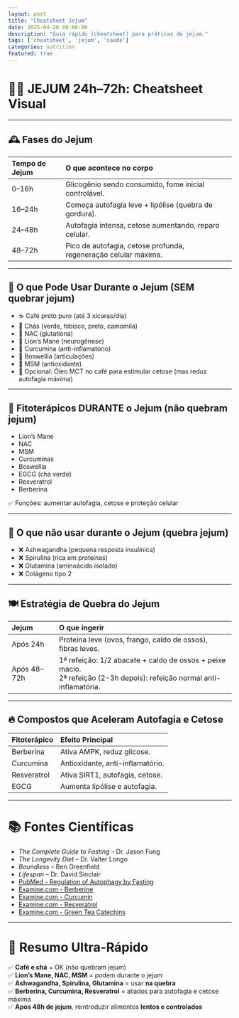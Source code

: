 ```yaml
---
layout: post
title: "Cheatsheet Jejum"
date: 2025-04-20 08:00:00
description: "Guia rápido (cheatsheet) para práticas de jejum."
tags: ['cheatsheet', 'jejum', 'saúde']
categories: nutrition
featured: true
---
```


# 🧠🔥 JEJUM 24h–72h: Cheatsheet Visual

---

## 🕰️ Fases do Jejum

| Tempo de Jejum | O que acontece no corpo |
|:--------------|:-------------------------|
| 0–16h          | Glicogênio sendo consumido, fome inicial controlável. |
| 16–24h         | Começa autofagia leve + lipólise (quebra de gordura). |
| 24–48h         | Autofagia intensa, cetose aumentando, reparo celular. |
| 48–72h         | Pico de autofagia, cetose profunda, regeneração celular máxima. |

---

## 🍵 O que Pode Usar Durante o Jejum (SEM quebrar jejum)

- ☕ Café preto puro (até 3 xícaras/dia)
- 🍵 Chás (verde, hibisco, preto, camomila)
- 💊 NAC (glutationa)
- 💊 Lion’s Mane (neurogênese)
- 💊 Curcumina (anti-inflamatório)
- 💊 Boswellia (articulações)
- 💊 MSM (antioxidante)
- 🥑 Opcional: Óleo MCT no café para estimular cetose (mas reduz autofagia máxima)

---

## 💊 Fitoterápicos DURANTE o Jejum (não quebram jejum)

- Lion’s Mane
- NAC
- MSM
- Curcuminas
- Boswellia
- EGCG (chá verde)
- Resveratrol
- Berberina

✅ Funções: aumentar autofagia, cetose e proteção celular

---

## 🚫 O que **não usar** durante o Jejum (quebra jejum)

- ❌ Ashwagandha (pequena resposta insulínica)
- ❌ Spirulina (rica em proteínas)
- ❌ Glutamina (aminoácido isolado)
- ❌ Colágeno tipo 2

---

## 🍽️ Estratégia de Quebra do Jejum

| Jejum | O que ingerir |
|:-----|:--------------|
| Após 24h | Proteína leve (ovos, frango, caldo de ossos), fibras leves. |
| Após 48–72h | 1ª refeição: 1/2 abacate + caldo de ossos + peixe macio.<br>2ª refeição (2-3h depois): refeição normal anti-inflamatória. |

---

## 🔥 Compostos que Aceleram Autofagia e Cetose

| Fitoterápico | Efeito Principal |
|:------------|:------------------|
| Berberina   | Ativa AMPK, reduz glicose. |
| Curcumina   | Antioxidante, anti-inflamatório. |
| Resveratrol | Ativa SIRT1, autofagia, cetose. |
| EGCG        | Aumenta lipólise e autofagia. |

---

# 📚 Fontes Científicas

- *The Complete Guide to Fasting* – Dr. Jason Fung
- *The Longevity Diet* – Dr. Valter Longo
- *Boundless* – Ben Greenfield
- *Lifespan* – Dr. David Sinclair
- [PubMed - Regulation of Autophagy by Fasting](https://pubmed.ncbi.nlm.nih.gov/20838362/)
- [Examine.com - Berberine](https://examine.com/supplements/berberine/)
- [Examine.com - Curcumin](https://examine.com/supplements/curcumin/)
- [Examine.com - Resveratrol](https://examine.com/supplements/resveratrol/)
- [Examine.com - Green Tea Catechins](https://examine.com/supplements/green-tea-catechins/)

---

# 🎯 Resumo Ultra-Rápido

✅ **Café e chá** = OK (não quebram jejum)  
✅ **Lion’s Mane, NAC, MSM** = podem durante o jejum  
✅ **Ashwagandha, Spirulina, Glutamina** = usar **na quebra**  
✅ **Berberina, Curcumina, Resveratrol** = aliados para autofagia e cetose máxima  
✅ **Após 48h de jejum**, reintroduzir alimentos **lentos e controlados**  
